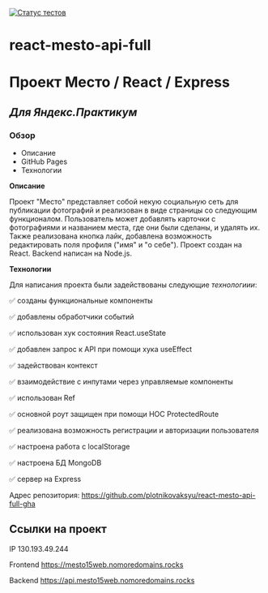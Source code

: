 [![Статус тестов](../../actions/workflows/tests.yml/badge.svg)](../../actions/workflows/tests.yml)

# react-mesto-api-full
#  Проект Место /  React / Express

## ___Для Яндекс.Практикум___

### Обзор
* Описание
* GitHub Pages
* Технологии

**Описание**

Проект "Место" представляет собой некую социальную сеть для публикации фотографий и реализован в виде страницы со следующим функционалом. Пользователь может добавлять карточки с фотографиями и названием места, где они были сделаны, и удалять их. Также реализована кнопка лайк, добавлена возможность редактировать поля профиля ("имя" и "о себе").
Проект создан на React. Backend написан на Node.js.


**Технологии**

Для написания проекта были задействованы следующие *технологиии*:

:white_check_mark: созданы функциональные компоненты

:white_check_mark: добавлены обработчики событий

:white_check_mark: использован хук состояния React.useState

:white_check_mark: добавлен запрос к API при помощи хука useEffect 

:white_check_mark: задействован контекст

:white_check_mark: взаимодействие с инпутами через управляемые компоненты

:white_check_mark: использован Ref

:white_check_mark: основной роут защищен при помощи HOC ProtectedRoute

:white_check_mark: реализована возможность регистрации и авторизации пользователя

:white_check_mark: настроена работа с localStorage 

:white_check_mark: настроена БД MongoDB

:white_check_mark: сервер на Express

Адрес репозитория: https://github.com/plotnikovaksyu/react-mesto-api-full-gha

## Ссылки на проект

IP 130.193.49.244

Frontend https://mesto15web.nomoredomains.rocks

Backend https://api.mesto15web.nomoredomains.rocks

